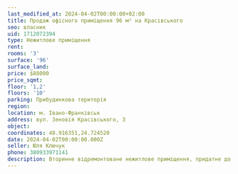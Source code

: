 ```yaml
---
last_modified_at: 2024-04-02T00:00:00+02:00
title: Продаж офісного приміщення 96 м² на Красівського
seo: власник
uid: 1712072394
type: Нежитлове приміщення
rent:
rooms: '3'
surface: '96'
surface_land:
price: $88000
price_sqmt:
floor: '1,2'
floors: '10'
parking: Прибудинкова територія
region:
location: м. Івано-Франківськ
address: вул. Зеновія Красівського, 3
object:
coordinates: 48.916351,24.724520
date: 2024-04-02T00:00:00.000Z
seller: Юля Ключук
phone: 380933971141
description: Вторинне відремонтоване нежитлове приміщення, придатне до використання
---
```


